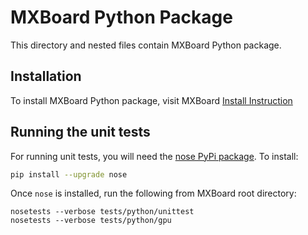 MXBoard Python Package
====================
This directory and nested files contain MXBoard Python package.

## Installation
To install MXBoard Python package, visit MXBoard
[Install Instruction](https://github.com/awslabs/mxboard#installation)


## Running the unit tests

For running unit tests, you will need the [nose PyPi package](https://pypi.python.org/pypi/nose).
To install:
```bash
pip install --upgrade nose
```

Once ```nose``` is installed, run the following from MXBoard root directory:
```
nosetests --verbose tests/python/unittest
nosetests --verbose tests/python/gpu
```
